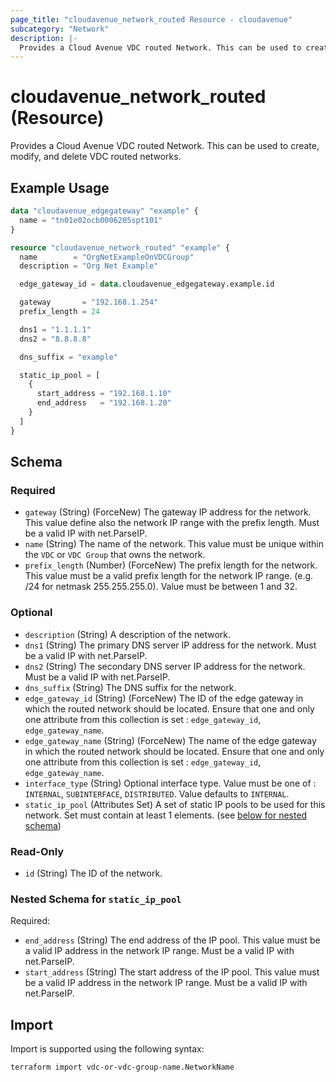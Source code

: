 ```yaml
---
page_title: "cloudavenue_network_routed Resource - cloudavenue"
subcategory: "Network"
description: |-
  Provides a Cloud Avenue VDC routed Network. This can be used to create, modify, and delete VDC routed networks.
---
```


# cloudavenue_network_routed (Resource)

Provides a Cloud Avenue VDC routed Network. This can be used to create, modify, and delete VDC routed networks.

## Example Usage

```terraform
data "cloudavenue_edgegateway" "example" {
  name = "tn01e02ocb0006205spt101"
}

resource "cloudavenue_network_routed" "example" {
  name        = "OrgNetExampleOnVDCGroup"
  description = "Org Net Example"

  edge_gateway_id = data.cloudavenue_edgegateway.example.id

  gateway       = "192.168.1.254"
  prefix_length = 24

  dns1 = "1.1.1.1"
  dns2 = "8.8.8.8"

  dns_suffix = "example"

  static_ip_pool = [
    {
      start_address = "192.168.1.10"
      end_address   = "192.168.1.20"
    }
  ]
}
```

<!-- schema generated by tfplugindocs -->
## Schema

### Required

- `gateway` (String) (ForceNew) The gateway IP address for the network. This value define also the network IP range with the prefix length. Must be a valid IP with net.ParseIP.
- `name` (String) The name of the network. This value must be unique within the `VDC` or `VDC Group` that owns the network.
- `prefix_length` (Number) (ForceNew) The prefix length for the network. This value must be a valid prefix length for the network IP range. (e.g. /24 for netmask 255.255.255.0). Value must be between 1 and 32.

### Optional

- `description` (String) A description of the network.
- `dns1` (String) The primary DNS server IP address for the network. Must be a valid IP with net.ParseIP.
- `dns2` (String) The secondary DNS server IP address for the network. Must be a valid IP with net.ParseIP.
- `dns_suffix` (String) The DNS suffix for the network.
- `edge_gateway_id` (String) (ForceNew) The ID of the edge gateway in which the routed network should be located. Ensure that one and only one attribute from this collection is set : `edge_gateway_id`, `edge_gateway_name`.
- `edge_gateway_name` (String) (ForceNew) The name of the edge gateway in which the routed network should be located. Ensure that one and only one attribute from this collection is set : `edge_gateway_id`, `edge_gateway_name`.
- `interface_type` (String) Optional interface type. Value must be one of : `INTERNAL`, `SUBINTERFACE`, `DISTRIBUTED`. Value defaults to `INTERNAL`.
- `static_ip_pool` (Attributes Set) A set of static IP pools to be used for this network. Set must contain at least 1 elements. (see [below for nested schema](#nestedatt--static_ip_pool))

### Read-Only

- `id` (String) The ID of the network.

<a id="nestedatt--static_ip_pool"></a>
### Nested Schema for `static_ip_pool`

Required:

- `end_address` (String) The end address of the IP pool. This value must be a valid IP address in the network IP range. Must be a valid IP with net.ParseIP.
- `start_address` (String) The start address of the IP pool. This value must be a valid IP address in the network IP range. Must be a valid IP with net.ParseIP.

## Import

Import is supported using the following syntax:
```shell
terraform import vdc-or-vdc-group-name.NetworkName
```
